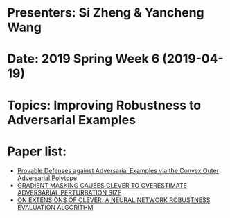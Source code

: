 
# Presenters: Si Zheng & Yancheng Wang
# Date: 2019 Spring Week 6 (2019-04-19)
# Topics: Improving Robustness to Adversarial Examples
# Paper list:
* [Provable Defenses against Adversarial Examples via the Convex Outer Adversarial Polytope](https://arxiv.org/pdf/1711.00851.pdf)
* [GRADIENT MASKING CAUSES CLEVER TO OVERESTIMATE ADVERSARIAL PERTURBATION SIZE](https://arxiv.org/pdf/1804.07870.pdf)
* [ON EXTENSIONS OF CLEVER: A NEURAL NETWORK ROBUSTNESS EVALUATION ALGORITHM](https://arxiv.org/pdf/1810.08640.pdf)
